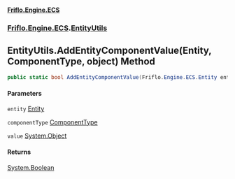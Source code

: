 #### [Friflo.Engine.ECS](index.md#'index')
### [Friflo.Engine.ECS](Friflo.Engine.ECS.md#'Friflo.Engine.ECS').[EntityUtils](EntityUtils.md#'Friflo.Engine.ECS.EntityUtils')

## EntityUtils.AddEntityComponentValue(Entity, ComponentType, object) Method

```csharp
public static bool AddEntityComponentValue(Friflo.Engine.ECS.Entity entity, Friflo.Engine.ECS.ComponentType componentType, object value);
```
#### Parameters

<a name='Friflo.Engine.ECS.EntityUtils.AddEntityComponentValue(Friflo.Engine.ECS.Entity,Friflo.Engine.ECS.ComponentType,object).entity'></a>

`entity` [Entity](Entity.md#'Friflo.Engine.ECS.Entity')

<a name='Friflo.Engine.ECS.EntityUtils.AddEntityComponentValue(Friflo.Engine.ECS.Entity,Friflo.Engine.ECS.ComponentType,object).componentType'></a>

`componentType` [ComponentType](ComponentType.md#'Friflo.Engine.ECS.ComponentType')

<a name='Friflo.Engine.ECS.EntityUtils.AddEntityComponentValue(Friflo.Engine.ECS.Entity,Friflo.Engine.ECS.ComponentType,object).value'></a>

`value` [System.Object](https://docs.microsoft.com/en-us/dotnet/api/System.Object#'System.Object')

#### Returns
[System.Boolean](https://docs.microsoft.com/en-us/dotnet/api/System.Boolean#'System.Boolean')
